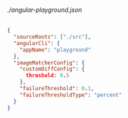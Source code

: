 ###### ./angular-playground.json
```json
{
  "sourceRoots": ["./src"],
  "angularCli": {
    "appName": "playground"
  },
  "imageMatcherConfig": {
    "customDiffConfig": {
      threshold: 0.5
    },
    "failureThreshold": 0.1,
    "failureThresholdType": "percent"
  }
}
```

